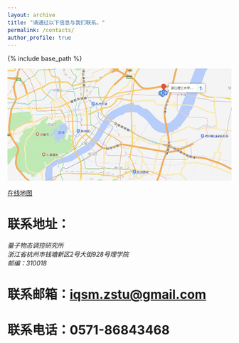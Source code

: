 ```yaml
---
layout: archive
title: "请通过以下信息与我们联系。"
permalink: /contacts/
author_profile: true
---
```


{% include base_path %}

<img src='/images/zstu_map.png' width='600' >

[在线地图](https://ditu.amap.com/place/B0FFJVSKAG "浙理工地图")

联系地址：
======

<address>
  量子物态调控研究所<br />浙江省杭州市钱塘新区2号大街928号理学院<br />邮编：310018
</address>


联系邮箱：iqsm.zstu@gmail.com
======



联系电话：0571-86843468
======


